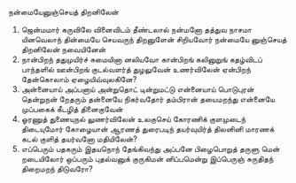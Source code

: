 
நன்மையேனுஞ்செயத் திறனிலேன்
1. ஜென்மமார் கருவிலே வினைவிடம் தீண்டலால்
 நன்மனோ தத்துவ நாசமா யினவெலாந்
 தின்மையே செயவருந் திறனுளேன் சிறியவோர்
 நன்மையே னுஞ்செயத் திறனிலேன் நவையினேன்
2. நான்பிறந் ததுமுயிர்ச் சுமையினா னலியவோ
 கான்பிறங் கலினுறுங் கதழ்விடப் பாந்தளில்
 ஊன்பிறங் குடல்வளர்த் துழலுவேன் உணர்விலேன்
 ஏன்பிறந் தேன்கொலாம் ஏழையிவ்வுலகினே?
3. அன்னையாய் அப்பனாய் அன்றுதொட் டின்றுமட்டு
 என்னையாய் பொடுபுரன் தென்றுநன் றேதரும்
 தன்னையே நிகர்வதோர் தம்பிரான் தயைமறந்து
 என்னையே முப்பகைக் கீடழித் தினைகுவேன்
4. ஓரணுத் துணையுநல் லுணர்விலேன் உலகுசெய்
 கோரணிக் குளமுடைந் திடையுமோர் கோழையான்
 ஆரணத் துரைபடிந் தயர்வுயிர்த் திலனினி
 மாரணக் கடல் குளித் தயர்வனோ மதியிலேன்?
5. எப்பெரும் பதகரும் இதயநொந் தேங்கிவந்து
 அப்பனே பிழைபொறுத் தருளு மென் றடையிலோர்
 ஒப்பரும் புதல்வனுக் குருகிமன் னிப்பமென்று
 இப்பெருஞ் சுருதிதந் திறைமறந் திடுவரோ?

